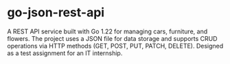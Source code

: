 # go-json-rest-api
A REST API service built with Go 1.22 for managing cars, furniture, and flowers. The project uses a JSON file for data storage and supports CRUD operations via HTTP methods (GET, POST, PUT, PATCH, DELETE). Designed as a test assignment for an IT internship.
